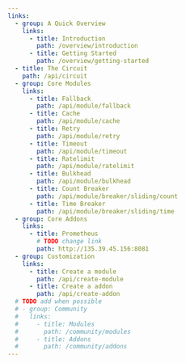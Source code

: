 ```yaml
---
links:
  - group: A Quick Overview
    links:
      - title: Introduction
        path: /overview/introduction
      - title: Getting Started
        path: /overview/getting-started
  - title: The Circuit
    path: /api/circuit
  - group: Core Modules
    links:
      - title: Fallback
        path: /api/module/fallback
      - title: Cache
        path: /api/module/cache
      - title: Retry
        path: /api/module/retry
      - title: Timeout
        path: /api/module/timeout
      - title: Ratelimit
        path: /api/module/ratelimit
      - title: Bulkhead
        path: /api/module/bulkhead
      - title: Count Breaker
        path: /api/module/breaker/sliding/count
      - title: Time Breaker
        path: /api/module/breaker/sliding/time
  - group: Core Addons
    links:
      - title: Prometheus
        # TODO change link
        path: http://135.39.45.156:8081
  - group: Customization
    links:
      - title: Create a module
        path: /api/create-module
      - title: Create a addon
        path: /api/create-addon
  # TODO add when possible
  # - group: Community
  #   links:
  #     - title: Modules
  #       path: /community/modules
  #     - title: Addons
  #       path: /community/addons
---
```

